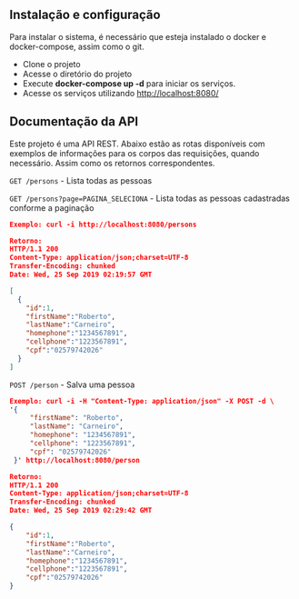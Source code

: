 ## Instalação e configuração

Para instalar o sistema, é necessário que esteja instalado o docker e docker-compose, assim como o git.

- Clone o projeto
- Acesse o diretório do projeto
- Execute **docker-compose up -d** para iniciar os serviços.
- Acesse os serviços utilizando [http://localhost:8080/](http://localhost:8080/)

## Documentação da API

Este projeto é uma API REST. Abaixo estão as rotas disponíveis com exemplos de informações para os corpos das requisições, quando necessário. Assim como os retornos correspondentes.


``GET /persons`` - Lista todas as pessoas

``GET /persons?page=PAGINA_SELECIONA`` - Lista todas as pessoas cadastradas conforme a paginação


```json
Exemplo: curl -i http://localhost:8080/persons

Retorno:
HTTP/1.1 200 
Content-Type: application/json;charset=UTF-8
Transfer-Encoding: chunked
Date: Wed, 25 Sep 2019 02:19:57 GMT

[
  {
    "id":1,
    "firstName":"Roberto",
    "lastName":"Carneiro",
    "homephone":"1234567891",
    "cellphone":"1223567891",
    "cpf":"02579742026"
  }
]
```

``POST /person`` - Salva uma pessoa

```json
Exemplo: curl -i -H "Content-Type: application/json" -X POST -d \
'{
     "firstName": "Roberto",
     "lastName": "Carneiro",
     "homephone": "1234567891",
     "cellphone": "1223567891",
     "cpf": "02579742026"
 }' http://localhost:8080/person

Retorno:
HTTP/1.1 200 
Content-Type: application/json;charset=UTF-8
Transfer-Encoding: chunked
Date: Wed, 25 Sep 2019 02:29:42 GMT

{
    "id":1,
    "firstName":"Roberto",
    "lastName":"Carneiro",
    "homephone":"1234567891",
    "cellphone":"1223567891",
    "cpf":"02579742026"
}
```   
